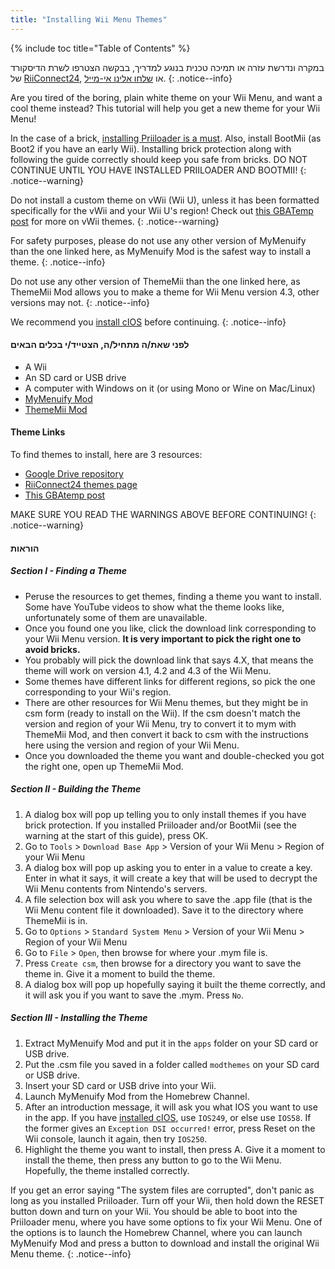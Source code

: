 ```yaml
---
title: "Installing Wii Menu Themes"
---
```


{% include toc title="Table of Contents" %}

במקרה ונדרשת עזרה או תמיכה טכנית בנוגע למדריך, בבקשה הצטרפו לשרת הדיסקורד של [ RiiConnect24](https://discord.gg/b4Y7jfD), או [שלחו אלינו אי-מייל](mailto:support@riiconnect24.net).
{: .notice--info}

Are you tired of the boring, plain white theme on your Wii Menu, and want a cool theme instead? This tutorial will help you get a new theme for your Wii Menu!

In the case of a brick, [installing Priiloader is a must](priiloader). Also, install BootMii (as Boot2 if you have an early Wii). Installing brick protection along with following the guide correctly should keep you safe from bricks. DO NOT CONTINUE UNTIL YOU HAVE INSTALLED PRIILOADER AND BOOTMII!
{: .notice--warning}

Do not install a custom theme on vWii (Wii U), unless it has been formatted specifically for the vWii and your Wii U's region! Check out [this GBATemp post](https://gbatemp.net/threads/tutorial-installing-custom-themes-in-vwii.476012/) for more on vWii themes.
{: .notice--warning}

For safety purposes, please do not use any other version of MyMenuify than the one linked here, as MyMenuify Mod is the safest way to install a theme.
{: .notice--info}

Do not use any other version of ThemeMii than the one linked here, as ThemeMii Mod allows you to make a theme for Wii Menu version 4.3, other versions may not.
{: .notice--info}

We recommend you [install cIOS](cios) before continuing.
{: .notice--info}

#### לפני שאת/ה מתחיל/ה, הצטייד/י בכלים הבאים

* A Wii
* An SD card or USB drive
* A computer with Windows on it (or using Mono or Wine on Mac/Linux)
* [MyMenuify Mod](https://hbb1.oscwii.org/hbb/MyMenuifyMod/MyMenuifyMod.zip)
* [ThemeMii Mod](/assets/files/New_Thememii_MOD.rar)

#### Theme Links

To find themes to install, here are 3 resources:

* [Google Drive repository](https://drive.google.com/drive/folders/19tyeVQ--bJ0ZUTNg5yvAGvc3G4-euEpm?usp=sharing)
* [RiiConnect24 themes page](https://rc24.xyz/goodies/themes/)
* [This GBAtemp post](https://gbatemp.net/threads/wii-theme-team-creations-v2.336596/)

MAKE SURE YOU READ THE WARNINGS ABOVE BEFORE CONTINUING!
{: .notice--warning}

#### הוראות

##### Section I - Finding a Theme

* Peruse the resources to get themes, finding a theme you want to install. Some have YouTube videos to show what the theme looks like, unfortunately some of them are unavailable.
* Once you found one you like, click the download link corresponding to your Wii Menu version. **It is very important to pick the right one to avoid bricks.**
* You probably will pick the download link that says 4.X, that means the theme will work on version 4.1, 4.2 and 4.3 of the Wii Menu.
* Some themes have different links for different regions, so pick the one corresponding to your Wii's region.
* There are other resources for Wii Menu themes, but they might be in csm form (ready to install on the Wii). If the csm doesn't match the version and region of your Wii Menu, try to convert it to mym with ThemeMii Mod, and then convert it back to csm with the instructions here using the version and region of your Wii Menu.
* Once you downloaded the theme you want and double-checked you got the right one, open up ThemeMii Mod.

##### Section II - Building the Theme

1. A dialog box will pop up telling you to only install themes if you have brick protection. If you installed Priiloader and/or BootMii (see the warning at the start of this guide), press OK.
2. Go to `Tools` > `Download Base App` > Version of your Wii Menu > Region of your Wii Menu
3. A dialog box will pop up asking you to enter in a value to create a key. Enter in what it says, it will create a key that will be used to decrypt the Wii Menu contents from Nintendo's servers.
4. A file selection box will ask you where to save the .app file (that is the Wii Menu content file it downloaded). Save it to the directory where ThemeMii is in.
5. Go to `Options` > `Standard System Menu` > Version of your Wii Menu > Region of your Wii Menu
6. Go to `File` > `Open`, then browse for where your .mym file is.
7. Press `Create csm`, then browse for a directory you want to save the theme in. Give it a moment to build the theme.
8. A dialog box will pop up hopefully saying it built the theme correctly, and it will ask you if you want to save the .mym. Press `No`.

##### Section III - Installing the Theme

1. Extract MyMenuify Mod and put it in the `apps` folder on your SD card or USB drive.
2. Put the .csm file you saved in a folder called `modthemes` on your SD card or USB drive.
3. Insert your SD card or USB drive into your Wii.
4. Launch MyMenuify Mod from the Homebrew Channel.
5. After an introduction message, it will ask you what IOS you want to use in the app. If you have [installed cIOS](cios), use `IOS249`, or else use `IOS58`. If the former gives an `Exception DSI occurred!` error, press Reset on the Wii console, launch it again, then try `IOS250`.
6. Highlight the theme you want to install, then press A. Give it a moment to install the theme, then press any button to go to the Wii Menu. Hopefully, the theme installed correctly.

If you get an error saying "The system files are corrupted", don't panic as long as you installed Priiloader. Turn off your Wii, then hold down the RESET button down and turn on your Wii. You should be able to boot into the Priiloader menu, where you have some options to fix your Wii Menu. One of the options is to launch the Homebrew Channel, where you can launch MyMenuify Mod and press a button to download and install the original Wii Menu theme.
{: .notice--info}
